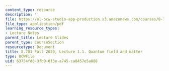 ```yaml
---
content_type: resource
description: ''
file: https://ol-ocw-studio-app-production.s3.amazonaws.com/courses/8-701-introduction-to-nuclear-and-particle-physics-fall-2020/63754fd63fb00f3ea745ca8457e5a888_MIT8_701f20_lec1.1.pdf
file_type: application/pdf
learning_resource_types:
- Lecture Notes
parent_title: Lecture Slides
parent_type: CourseSection
resourcetype: Document
title: 8.701 Fall 2020, Lecture 1.1. Quantum field and matter
type: OCWFile
uid: 63754fd6-3fb0-0f3e-a745-ca8457e5a888
---
```

